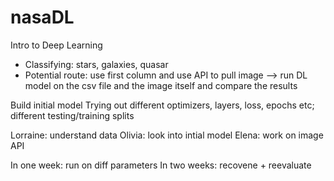# nasaDL
Intro to Deep Learning 
- Classifying: stars, galaxies, quasar
- Potential route: use first column and use API to pull image
--> run DL model on the csv file and the image itself and compare the results

Build initial model
Trying out different optimizers, layers, loss, epochs etc; different testing/training splits

Lorraine: understand data
Olivia: look into intial model
Elena: work on image API

In one week: run on diff parameters
In two weeks: recovene + reevaluate
